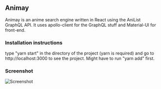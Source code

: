 ## Animay

Animay is an anime search engine written in React using the AniList GraphQL API. It uses apollo-client for the GraphQL stuff and Material-UI for front-end.

### Installation instructions

type "yarn start" in the directory of the project (yarn is required) and go to http://localhost:3000 to see the project. Might have to run "yarn add" first.

### Screenshot

![Screenshot](https://i.ibb.co/8KKPGTs/Screenshot-from-2020-08-21-16-08-43.png)
